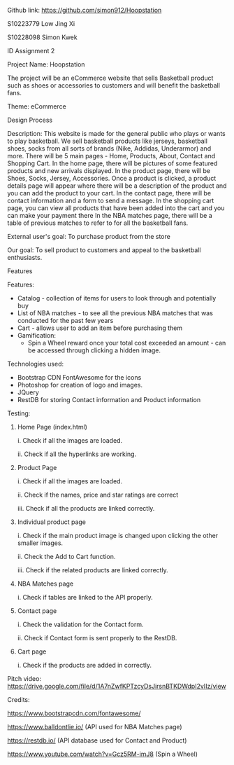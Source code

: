 Github link: https://github.com/simon912/Hoopstation

S10223779 Low Jing Xi

S10228098 Simon Kwek

ID Assignment 2

Project Name: Hoopstation

The project will be an eCommerce website that sells Basketball product such as shoes or accessories to customers and will benefit the basketball fans. 

Theme: eCommerce 

Design Process

Description: This website is made for the general public who plays or wants to play basketball. We sell basketball products like jerseys, basketball shoes, socks from all sorts of brands (Nike, Addidas, Underarmor) and more. There will be 5 main pages - Home, Products, About, Contact and Shopping Cart. In the home page, there will be pictures of some featured products and new arrivals displayed. 
In the product page, there will be Shoes, Socks, Jersey, Accessories. Once a product is clicked, a product details page will appear where there will be a description of the product and you can add the product to your cart. 
In the contact page, there will be contact information and a form to send a message.
In the shopping cart page, you can view all products that have been added into the cart and you can make your payment there
In the NBA matches page, there will be a table of previous matches to refer to for all the basketball fans.

External user's goal: To purchase product from the store

Our goal: To sell product to customers and appeal to the basketball enthusiasts.


Features 

Features:
-	Catalog - collection of items for users to look through and potentially buy
-   List of NBA matches - to see all the previous NBA matches that was conducted for the past few years 
-	Cart - allows user to add an item before purchasing them
-	Gamification:
    -  	Spin a Wheel reward once your total cost exceeded an amount - can be accessed through clicking a hidden image.

Technologies used:

- Bootstrap CDN FontAwesome for the icons
- Photoshop for creation of logo and images.
- JQuery
- RestDB for storing Contact information and Product information

Testing:

1. Home Page (index.html)

    i. Check if all the images are loaded.
    
    ii. Check if all the hyperlinks are working.
    
2. Product Page

    i. Check if all the images are loaded.
    
    ii. Check if the names, price and star ratings are correct
    
    iii. Check if all the products are linked correctly.
    
3. Individual product page

    i. Check if the main product image is changed upon clicking the other smaller images.
    
    ii. Check the Add to Cart function.
    
    iii. Check if the related products are linked correctly.
    
4. NBA Matches page

    i. Check if tables are linked to the API properly.
    
5. Contact page

    i. Check the validation for the Contact form.
    
    ii. Check if Contact form is sent properly to the RestDB.
    
6. Cart page

    i. Check if the products are added in correctly.
    
Pitch video: https://drive.google.com/file/d/1A7nZwfKPTzcyDsJirsnBTKDWdpI2vIIz/view

Credits:

https://www.bootstrapcdn.com/fontawesome/

https://www.balldontlie.io/ (API used for NBA Matches page)

https://restdb.io/ (API database used for Contact and Product)

https://www.youtube.com/watch?v=Gcz5RM-imJ8 (Spin a Wheel)
